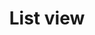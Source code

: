 ---
layout: pattern.njk
key: list-view-mobile_en
title: List view
parent: components-mobile_en
image: mobile/overview/list-view.webp
keywords: list
order: 80
---